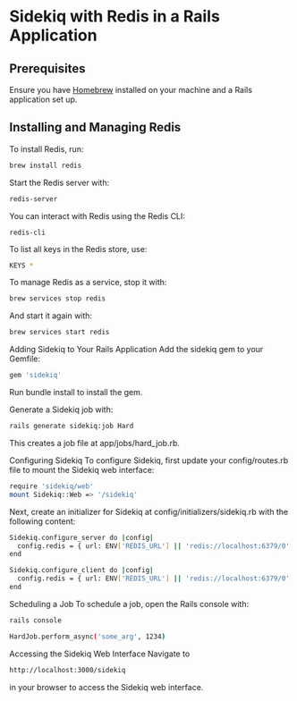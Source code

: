 
# Sidekiq with Redis in a Rails Application

## Prerequisites

Ensure you have [Homebrew](https://brew.sh/) installed on your machine and a Rails application set up.

## Installing and Managing Redis

To install Redis, run:
```bash
brew install redis
```
Start the Redis server with:
```bash
redis-server
```
You can interact with Redis using the Redis CLI:
```
redis-cli
```

To list all keys in the Redis store, use:
```bash
KEYS *
```
To manage Redis as a service, stop it with:
```bash
brew services stop redis
```
And start it again with:
```bash
brew services start redis
```

Adding Sidekiq to Your Rails Application
Add the sidekiq gem to your Gemfile:
```bash
gem 'sidekiq'
```
Run bundle install to install the gem.

Generate a Sidekiq job with:
```bash
rails generate sidekiq:job Hard
```

This creates a job file at app/jobs/hard_job.rb.

Configuring Sidekiq
To configure Sidekiq, first update your config/routes.rb file to mount the Sidekiq web interface:
```bash
require 'sidekiq/web'
mount Sidekiq::Web => '/sidekiq'
```

Next, create an initializer for Sidekiq at config/initializers/sidekiq.rb with the following content:
```bash
Sidekiq.configure_server do |config|
  config.redis = { url: ENV['REDIS_URL'] || 'redis://localhost:6379/0' }
end

Sidekiq.configure_client do |config|
  config.redis = { url: ENV['REDIS_URL'] || 'redis://localhost:6379/0' }
end
```
Scheduling a Job
To schedule a job, open the Rails console with:
```bash
rails console

HardJob.perform_async('some_arg', 1234)
```

Accessing the Sidekiq Web Interface
Navigate to

```bash
http://localhost:3000/sidekiq
```
in your browser to access the Sidekiq web interface.
